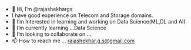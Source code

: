 - 👋 Hi, I’m @rajashekhargs
- I have good experience on Telecom and Storage domains.
- 👀 I’m Interested in learning and working on Data Science(ML,DL and AI)
- 🌱 I’m currently learning ...Data Science
- 💞️ I’m looking to collaborate on ...
- 📫 How to reach me ... rajashekhar.g.s@gmail.com

<!---
rajashekhargs/rajashekhargs is a ✨ special ✨ repository because its `README.md` (this file) appears on your GitHub profile.
You can click the Preview link to take a look at your changes.
--->
